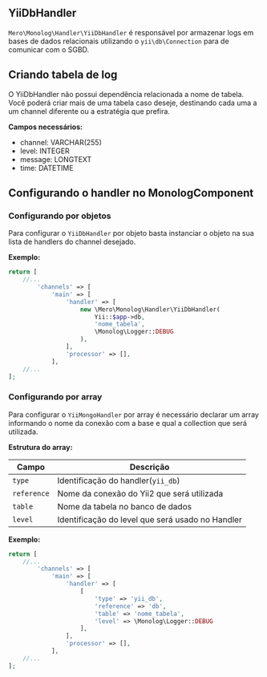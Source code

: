 YiiDbHandler
------------

`Mero\Monolog\Handler\YiiDbHandler` é responsável por armazenar logs em bases de dados
relacionais utilizando o `yii\db\Connection` para de comunicar com o SGBD.

Criando tabela de log
---------------------

O YiiDbHandler não possui dependência relacionada a nome de tabela. Você poderá criar
mais de uma tabela caso deseje, destinando cada uma a um channel diferente ou a estratégia
que prefira.

**Campos necessários:**

- channel: VARCHAR(255)
- level: INTEGER
- message: LONGTEXT
- time: DATETIME

Configurando o handler no MonologComponent
------------------------------------------

### Configurando por objetos

Para configurar o `YiiDbHandler` por objeto basta instanciar o objeto na sua lista de handlers do channel
desejado.

**Exemplo:**

```php
return [
    //...
        'channels' => [
            'main' => [
                'handler' => [
                    new \Mero\Monolog\Handler\YiiDbHandler(
                        Yii::$app->db,
                        'nome_tabela',
                        \Monolog\Logger::DEBUG
                    ),
                ],
                'processor' => [],
            ],
    //...
];
```

### Configurando por array

Para configurar o `YiiMongoHandler` por array é necessário declarar um array informando o nome da conexão
com a base e qual a collection que será utilizada.

**Estrutura do array:**

| Campo        | Descrição                                        |
| ------------ | ------------------------------------------------ |
| `type`       | Identificação do handler(`yii_db`)               |
| `reference`  | Nome da conexão do Yii2 que será utilizada       |
| `table`      | Nome da tabela no banco de dados                 |
| `level`      | Identificação do level que será usado no Handler |

**Exemplo:**

```php
return [
    //...
        'channels' => [
            'main' => [
                'handler' => [
                    [
                        'type' => 'yii_db',
                        'reference' => 'db',
                        'table' => 'nome_tabela',
                        'level' => \Monolog\Logger::DEBUG
                    ],
                ],
                'processor' => [],
            ],
    //...
];
```
